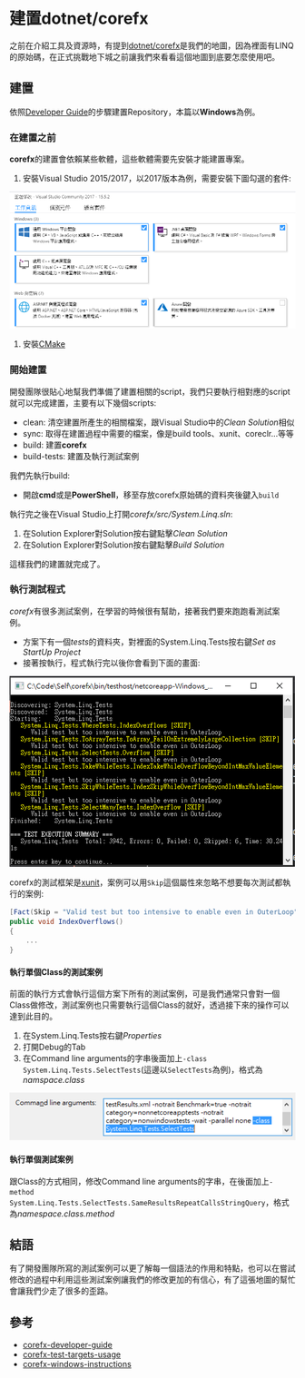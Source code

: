 # 建置dotnet/corefx
之前在介紹工具及資源時，有提到[dotnet/corefx](https://github.com/dotnet/corefx)是我們的地圖，因為裡面有LINQ的原始碼，在正式挑戰地下城之前讓我們來看看這個地圖到底要怎麼使用吧。

## 建置
依照[Developer Guide](https://github.com/dotnet/corefx/blob/master/Documentation/project-docs/developer-guide.md)的步驟建置Repository，本篇以**Windows**為例。

### 在建置之前
**corefx**的建置會依賴某些軟體，這些軟體需要先安裝才能建置專案。

1. 安裝Visual Studio 2015/2017，以2017版本為例，需要安裝下圖勾選的套件: 

![install](image/10_BuildCoreFX/install.png)

1. 安裝[CMake](https://cmake.org/download/)

### 開始建置
開發團隊很貼心地幫我們準備了建置相關的script，我們只要執行相對應的script就可以完成建置，主要有以下幾個scripts: 

* clean:  清空建置所產生的相關檔案，跟Visual Studio中的*Clean Solution*相似
* sync:  取得在建置過程中需要的檔案，像是build tools、xunit、coreclr...等等
* build: 建置**corefx**
* build-tests: 建置及執行測試案例

我們先執行build: 
* 開啟**cmd**或是**PowerShell**，移至存放corefx原始碼的資料夾後鍵入`build`

執行完之後在Visual Studio上打開*corefx/src/System.Linq.sln*: 
1. 在Solution Explorer對Solution按右鍵點擊*Clean Solution*
1. 在Solution Explorer對Solution按右鍵點擊*Build Solution*

這樣我們的建置就完成了。

### 執行測試程式
*corefx*有很多測試案例，在學習的時候很有幫助，接著我們要來跑跑看測試案例。

* 方案下有一個*tests*的資料夾，對裡面的System.Linq.Tests按右鍵*Set as StartUp Project*
* 接著按執行，程式執行完以後你會看到下面的畫面: 

![test all](image/10_BuildCoreFX/testAll.png)

corefx的測試框架是[xunit](http://xunit.github.io/)，案例可以用`Skip`這個屬性來忽略不想要每次測試都執行的案例:
```C#
[Fact(Skip = "Valid test but too intensive to enable even in OuterLoop")]
public void IndexOverflows()
{
	...
}
```

#### 執行單個Class的測試案例
前面的執行方式會執行這個方案下所有的測試案例，可是我們通常只會對一個Class做修改，測試案例也只需要執行這個Class的就好，透過接下來的操作可以達到此目的。

1. 在System.Linq.Tests按右鍵*Properties*
1. 打開Debug的Tab
1. 在Command line arguments的字串後面加上`-class System.Linq.Tests.SelectTests`(這邊以`SelectTests`為例)，格式為*namspace.class*

![class](image/10_BuildCoreFX/class.png)

#### 執行單個測試案例
跟Class的方式相同，修改Command line arguments的字串，在後面加上`-method System.Linq.Tests.SelectTests.SameResultsRepeatCallsStringQuery`，格式為*namespace.class.method*

## 結語
有了開發團隊所寫的測試案例可以更了解每一個語法的作用和特點，也可以在嘗試修改的過程中利用這些測試案例讓我們的修改更加的有信心，有了這張地圖的幫忙會讓我們少走了很多的歪路。

## 參考
* [corefx-developer-guide](https://github.com/dotnet/corefx/blob/master/Documentation/project-docs/developer-guide.md)
* [corefx-test-targets-usage](https://github.com/dotnet/buildtools/blob/master/Documentation/test-targets-usage.md)
* [corefx-windows-instructions](https://github.com/dotnet/corefx/blob/master/Documentation/building/windows-instructions.md)